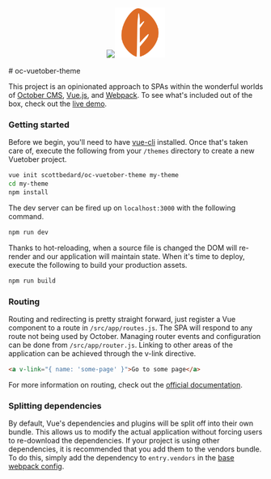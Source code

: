 <p align="center">
    <a href="//github.com/vuejs/vue" target="_blank"><img src="http://vuejs.org/images/logo.png" width="auto" height="105px"><a href="//github.com/octobercms/october" target="_blank"><img src="https://raw.githubusercontent.com/octobercms/october/master/themes/demo/assets/images/october.png" alt="October" width="auto" height="100px" /></a></a>
</p>
# oc-vuetober-theme

This project is an opinionated approach to SPAs within the wonderful worlds of [October CMS](https://github.com/octobercms/october), [Vue.js](https://github.com/vuejs/vue), and [Webpack](https://github.com/webpack/webpack). To see what's included out of the box, check out the [live demo](http://vuetober.scottbedard.net).

### Getting started

Before we begin, you'll need to have [vue-cli](https://github.com/vuejs/vue-cli) installed. Once that's taken care of, execute the following from your `/themes` directory to create a new Vuetober project.

```bash
vue init scottbedard/oc-vuetober-theme my-theme
cd my-theme
npm install
```

The dev server can be fired up on `localhost:3000` with the following command.

```bash
npm run dev
```

Thanks to hot-reloading, when a source file is changed the DOM will re-render and our application will maintain state. When it's time to deploy, execute the following to build your production assets.

```bash
npm run build
```

### Routing

Routing and redirecting is pretty straight forward, just register a Vue component to a route in `/src/app/routes.js`. The SPA will respond to any route not being used by October. Managing router events and configuration can be done from `/src/app/router.js`. Linking to other areas of the application can be achieved through the v-link directive.

```html
<a v-link="{ name: 'some-page' }">Go to some page</a>
```

For more information on routing, check out the [official documentation](http://vuejs.github.io/vue-router/en/index.html).

### Splitting dependencies

By default, Vue's dependencies and plugins will be split off into their own bundle. This allows us to modify the actual application without forcing users to re-download the dependencies. If your project is using other dependencies, it is recommended that you add them to the vendors bundle. To do this, simply add the dependency to `entry.vendors` in the [base webpack config](https://github.com/scottbedard/oc-vuetober-theme/blob/master/template/build/webpack.base.conf.js).
